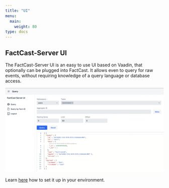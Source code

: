 ```yaml
---
title: "UI"
menu:
  main:
    weight: 80
type: docs
---
```


## FactCast-Server UI

The FactCast-Server UI is an easy to use UI based on Vaadin, that optionally can be plugged into FactCast. It allows even to query for raw events, without requiring knowledge of a query language or database access.

![FactCast-Server UI](./ui.png)

Learn [here](Setup) how to set it up in your environment.
